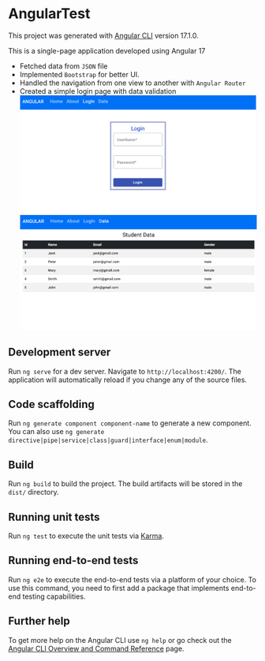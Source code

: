 # AngularTest

This project was generated with [Angular CLI](https://github.com/angular/angular-cli) version 17.1.0.

This is a single-page application developed using Angular 17
- Fetched data from `JSON` file
- Implemented `Bootstrap` for better UI.
- Handled the navigation from one view to another with `Angular Router`
- Created a simple login page with data validation
![Login page](./login.png)
![Data page](./data.png)

## Development server

Run `ng serve` for a dev server. Navigate to `http://localhost:4200/`. The application will automatically reload if you change any of the source files.

## Code scaffolding

Run `ng generate component component-name` to generate a new component. You can also use `ng generate directive|pipe|service|class|guard|interface|enum|module`.

## Build

Run `ng build` to build the project. The build artifacts will be stored in the `dist/` directory.

## Running unit tests

Run `ng test` to execute the unit tests via [Karma](https://karma-runner.github.io).

## Running end-to-end tests

Run `ng e2e` to execute the end-to-end tests via a platform of your choice. To use this command, you need to first add a package that implements end-to-end testing capabilities.

## Further help

To get more help on the Angular CLI use `ng help` or go check out the [Angular CLI Overview and Command Reference](https://angular.io/cli) page.
